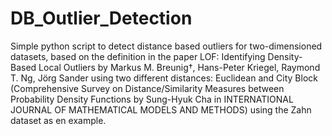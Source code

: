 # DB_Outlier_Detection

Simple python script to detect distance based outliers for two-dimensioned datasets, based on the definition in the paper LOF: Identifying Density-Based Local Outliers by Markus M. Breunig†, Hans-Peter Kriegel, Raymond T. Ng, Jörg Sander using two different distances: Euclidean and City Block (Comprehensive Survey on Distance/Similarity
Measures between Probability Density Functions by Sung-Hyuk Cha in INTERNATIONAL JOURNAL OF MATHEMATICAL MODELS AND METHODS) using the Zahn dataset as en example.
